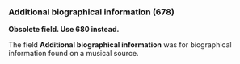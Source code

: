 ### Additional biographical information (678)

**Obsolete field. Use 680 instead.**

The field **Additional biographical information** was for biographical information found on a musical source.
